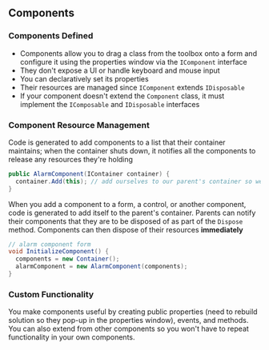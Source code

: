 ## Components

### Components Defined
- Components allow you to drag a class from the toolbox onto a form and configure it using the properties window via the `IComponent` interface
- They don't expose a UI or handle keyboard and mouse input
- You can declaratively set its properties
- Their resources are managed since `IComponent` extends `IDisposable`
- If your component doesn't extend the `Component` class, it must implement the `IComposable` and `IDisposable` interfaces

### Component Resource Management
Code is generated to add components to a list that their container maintains; when the container shuts down, it notifies all the components to release any resources they're holding
```cs
public AlarmComponent(IContainer container) {
  container.Add(this); // add ourselves to our parent's container so we get notified when our parent goes away
}
```

When you add a component to a form, a control, or another component, code is generated to add itself to the parent's container. Parents can notify their components that they are to be disposed of as part of the `Dispose` method. Components can then dispose of their resources **immediately**
```cs
// alarm component form
void InitializeComponent() {
  components = new Container();
  alarmComponent = new AlarmComponent(components);
}
```

### Custom Functionality
You make components useful by creating public properties (need to rebuild solution so they pop-up in the properties window), events, and methods. You can also extend from other components so you won't have to repeat functionality in your own components.